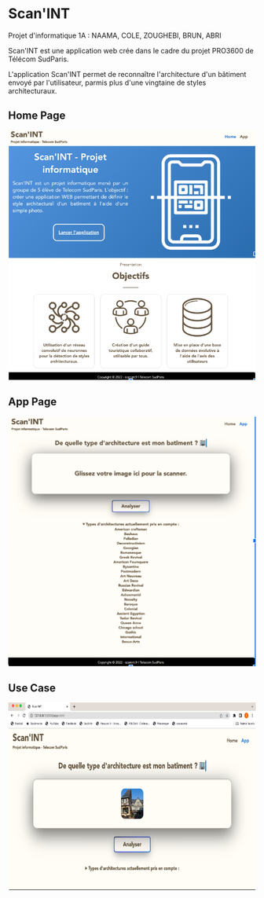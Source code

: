 # Scan'INT

Projet d'informatique 1A : NAAMA, COLE, ZOUGHEBI, BRUN, ABRI

Scan'INT est une application web crée dans le cadre du projet PRO3600 de Télécom SudParis.

L'application Scan'INT permet de reconnaître l'architecture d'un bâtiment envoyé par l'utilisateur, parmis plus d'une vingtaine de styles architecturaux.



## Home Page

<p align="center">
  <img width="502" height="508" src="scan1.png" >
</p>



## App Page



<p align="center">
  <img width="516" height="508" src="scan2.png" >
</p>



## Use Case
 

<p align="center">
  <img width="685" height="382" src="scan3.png" >
</p>

